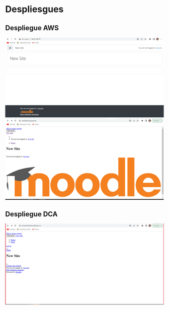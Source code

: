 # Despliesgues 

## Despliegue AWS

![Despliegue desde aws sin certificado de seguridad](https://github.com/lmarinv2/topicos-telematica/blob/master/Avance_P_2/examples/Imagen1.png)
![Despliegue desde aws con certificado de seguridad](https://github.com/lmarinv2/topicos-telematica/blob/master/Avance_P_2/examples/Imagen2.png)

## Despliegue DCA
![Despliegue desde dca sin certificado de seguridad](https://github.com/lmarinv2/topicos-telematica/blob/master/Avance_P_2/examples/Imagen3.png)
